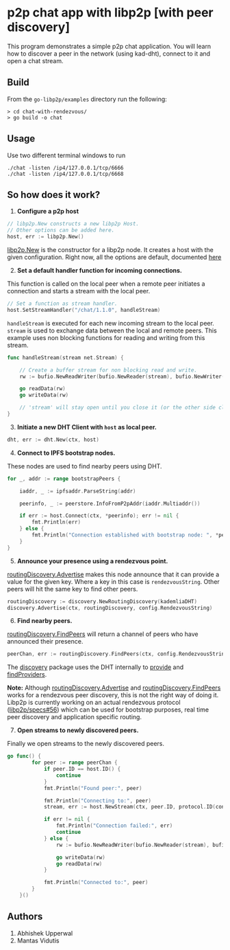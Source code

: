# p2p chat app with libp2p [with peer discovery]

This program demonstrates a simple p2p chat application. You will learn how to discover a peer in the network (using kad-dht), connect to it and open a chat stream.

## Build

From the `go-libp2p/examples` directory run the following:

```
> cd chat-with-rendezvous/
> go build -o chat
```

## Usage

Use two different terminal windows to run

```
./chat -listen /ip4/127.0.0.1/tcp/6666
./chat -listen /ip4/127.0.0.1/tcp/6668
```
## So how does it work?

1. **Configure a p2p host**
```go
// libp2p.New constructs a new libp2p Host.
// Other options can be added here.
host, err := libp2p.New()
```
[libp2p.New](https://pkg.go.dev/github.com/libp2p/go-libp2p#New) is the constructor for a libp2p node. It creates a host with the given configuration. Right now, all the options are default, documented [here](https://pkg.go.dev/github.com/libp2p/go-libp2p#New)

2. **Set a default handler function for incoming connections.**

This function is called on the local peer when a remote peer initiates a connection and starts a stream with the local peer.
```go
// Set a function as stream handler.
host.SetStreamHandler("/chat/1.1.0", handleStream)
```

```handleStream``` is executed for each new incoming stream to the local peer. ```stream``` is used to exchange data between the local and remote peers. This example uses non blocking functions for reading and writing from this stream.

```go
func handleStream(stream net.Stream) {

    // Create a buffer stream for non blocking read and write.
    rw := bufio.NewReadWriter(bufio.NewReader(stream), bufio.NewWriter(stream))

    go readData(rw)
    go writeData(rw)

    // 'stream' will stay open until you close it (or the other side closes it).
}
```

3. **Initiate a new DHT Client with ```host``` as local peer.**


```go
dht, err := dht.New(ctx, host)
```

4. **Connect to IPFS bootstrap nodes.**

These nodes are used to find nearby peers using DHT.

```go
for _, addr := range bootstrapPeers {

    iaddr, _ := ipfsaddr.ParseString(addr)

    peerinfo, _ := peerstore.InfoFromP2pAddr(iaddr.Multiaddr())

    if err := host.Connect(ctx, *peerinfo); err != nil {
        fmt.Println(err)
    } else {
        fmt.Println("Connection established with bootstrap node: ", *peerinfo)
    }
}
```

5. **Announce your presence using a rendezvous point.**

[routingDiscovery.Advertise](https://pkg.go.dev/github.com/libp2p/go-libp2p/p2p/discovery/routing#RoutingDiscovery.Advertise) makes this node announce that it can provide a value for the given key. Where a key in this case is ```rendezvousString```. Other peers will hit the same key to find other peers.

```go
routingDiscovery := discovery.NewRoutingDiscovery(kademliaDHT)
discovery.Advertise(ctx, routingDiscovery, config.RendezvousString)
```

6. **Find nearby peers.**

[routingDiscovery.FindPeers](https://pkg.go.dev/github.com/libp2p/go-libp2p/p2p/discovery/routing#RoutingDiscovery.FindPeers) will return a channel of peers who have announced their presence.

```go
peerChan, err := routingDiscovery.FindPeers(ctx, config.RendezvousString)
```

The [discovery](https://pkg.go.dev/github.com/libp2p/go-libp2p/p2p/discovery/routing) package uses the DHT internally to [provide](https://pkg.go.dev/github.com/libp2p/go-libp2p-kad-dht#IpfsDHT.Provide) and [findProviders](https://pkg.go.dev/github.com/libp2p/go-libp2p-kad-dht#IpfsDHT.FindProviders).

**Note:** Although [routingDiscovery.Advertise](https://pkg.go.dev/github.com/libp2p/go-libp2p/p2p/discovery/routing#RoutingDiscovery.Advertise) and [routingDiscovery.FindPeers](https://pkg.go.dev/github.com/libp2p/go-libp2p/p2p/discovery/routing#RoutingDiscovery.FindPeers) works for a rendezvous peer discovery, this is not the right way of doing it. Libp2p is currently working on an actual rendezvous protocol ([libp2p/specs#56](https://github.com/libp2p/specs/pull/56)) which can be used for bootstrap purposes, real time peer discovery and application specific routing.

7. **Open streams to newly discovered peers.**

Finally we open streams to the newly discovered peers.

```go
go func() {
		for peer := range peerChan {
			if peer.ID == host.ID() {
				continue
			}
			fmt.Println("Found peer:", peer)

			fmt.Println("Connecting to:", peer)
			stream, err := host.NewStream(ctx, peer.ID, protocol.ID(config.ProtocolID))

			if err != nil {
				fmt.Println("Connection failed:", err)
				continue
			} else {
				rw := bufio.NewReadWriter(bufio.NewReader(stream), bufio.NewWriter(stream))

				go writeData(rw)
				go readData(rw)
			}

			fmt.Println("Connected to:", peer)
		}
	}()
```

## Authors
1. Abhishek Upperwal
2. Mantas Vidutis
